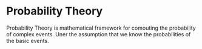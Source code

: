 # Probability Theory

Probability Theory is mathematical framework for comouting the probability of complex events. Uner the assumption that we know the probabilities of the basic events.

